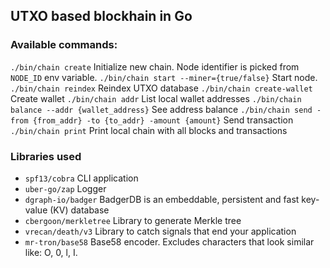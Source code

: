 ## UTXO based blockhain in Go

### Available commands:

`./bin/chain create` Initialize new chain. Node identifier is picked from `NODE_ID` env variable.
`./bin/chain start --miner={true/false}` Start node.
`./bin/chain reindex` Reindex UTXO database
`./bin/chain create-wallet` Create wallet
`./bin/chain addr` List local wallet addresses
`./bin/chain balance --addr {wallet_address}` See address balance
`./bin/chain send -from {from_addr} -to {to_addr} -amount {amount}` Send transaction
`./bin/chain print` Print local chain with all blocks and transactions


### Libraries used

- `spf13/cobra` CLI application
- `uber-go/zap` Logger
- `dgraph-io/badger` BadgerDB is an embeddable, persistent and fast key-value (KV) database
- `cbergoon/merkletree` Library to generate Merkle tree
- `vrecan/death/v3` Library to catch signals that end your application
- `mr-tron/base58` Base58 encoder. Excludes characters that look similar like: O, 0, l, I.

